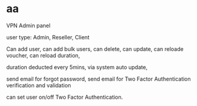 # aa
VPN Admin panel

user type: 
Admin,
Reseller,
Client

Can add user,
can add bulk users,
can delete,
can update,
can reloade voucher,
can reload duration,

duration deducted every 5mins, via system auto update,

send email for forgot password,
send email for Two Factor Authentication verification and validation

can set user on/off Two Factor Authentication.


